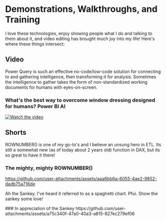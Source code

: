 # Demonstrations, Walkthroughs, and Training

I love these technologies, enjoy showing people what I do and talking to them about it, and video editing has brought much joy into my life!
Here's where these things intersect:

## Video

Power Query is such an effective no-code/low-code solution for connecting to and gathering intelligence, then transforming it for analysis.
Sometimes the intelligence to gather takes the form of non-standardized working documents for humans with eyes-on-screen.

### What's the best way to overcome window dressing designed for humans? Power BI AI
[![Watch the video](https://img.youtube.com/vi/kVJzCenDjP8/0.jpg)](https://www.youtube.com/watch?v=kVJzCenDjP8)


## Shorts

ROWNUMBER() is one of my go-to's and I believe an unsung hero in ETL. Its still a somewhat new (as of today about 2 years old) function in DAX, but its so great to have it there!

### The mighty, mighty ROWNUMBER()
https://github.com/user-attachments/assets/aaa6bb6a-6055-4ae2-9852-dadb75a716de

Ah the Sankey. I've heard it referred to as a spaghetti chart. 
Pfui. 
Show the sankey some love!
<div>
### In appreciation of the Sankey
https://github.com/user-attachments/assets/a75c340f-47a0-40a3-a815-827ec279ef06







